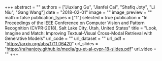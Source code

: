 +++
abstract = "" 
authors = ["Jiuxiang Gu", "Jianfei Cai", "Shafiq Joty", "Li Niu", "Gang Wang"]
date = "2018-02-01"
image = ""
image_preview = ""
math = false
publication_types = ["1"]
selected = true
publication = "In Proceedings of the IEEE Conference on Computer Vision and Pattern Recognition (CVPR-2018), Salt Lake City, Utah, United States"
title = "Look, Imagine and Match: Improving Textual-Visual Cross-Modal Retrieval with Generative Models"
url_code = ""
url_dataset = ""
url_pdf = "https://arxiv.org/abs/1711.06420"
url_slides = "https://raihanjoty.github.io/media/gu-et-al-cvpr-18-slides.pdf"
url_video = ""
+++


